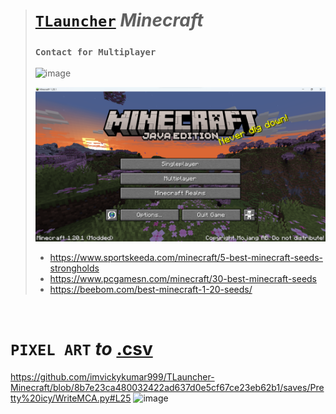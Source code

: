 ># [`TLauncher`](https://tlauncher.org/en/) ***Minecraft***
>### `Contact for Multiplayer`
>![image](https://github.com/imvickykumar999/TLauncher-Minecraft/assets/50515418/b02dc5eb-885a-4961-a5a5-96ba7f2d0aea)
>
>![ss](https://github.com/imvickykumar999/TLauncher-Minecraft/blob/main/TLauncher.png?raw=true)
>- https://www.sportskeeda.com/minecraft/5-best-minecraft-seeds-strongholds
>- https://www.pcgamesn.com/minecraft/30-best-minecraft-seeds
>- https://beebom.com/best-minecraft-1-20-seeds/

<br>

# `PIXEL ART` ***to*** [.csv](https://www.minecraft-dot.pictures/)
    
https://github.com/imvickykumar999/TLauncher-Minecraft/blob/8b7e23ca480032422ad637d0e5cf67ce23eb62b1/saves/Pretty%20icy/WriteMCA.py#L25
![image](https://github.com/imvickykumar999/TLauncher-Minecraft/assets/50515418/44a28fd6-f5ba-4593-91c6-b55c5d302a24)
